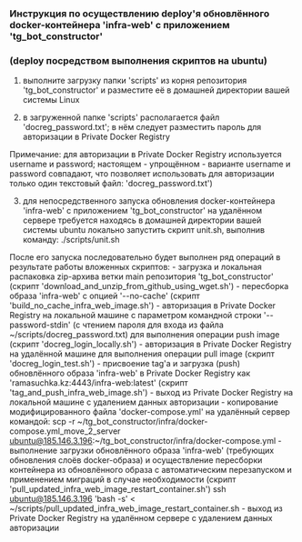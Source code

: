 ### Инструкция по осуществлению deploy'я обновлённого docker-контейнера 'infra-web' с приложением 'tg_bot_constructor'
### (deploy посредством выполнения скриптов на ubuntu)

1. выполните загрузку папки 'scripts' из корня репозитория 'tg_bot_constructor' и разместите её в домашней директории вашей системы Linux

2. в загруженной папке 'scripts' располагается файл 'docreg_password.txt';
   в нём следует разместить пароль для авторизации в Private Docker Registry

Примечание:
	для авторизации в Private Docker Registry используется username и password;
	настоящем - упрощённом - варианте username и password совпадают,
	что позволяет использовать для авторизации только один текстовый файл: 'docreg_password.txt')
	
3. для непосредственного запуска обновления docker-контейнера 'infra-web' с приложением 'tg_bot_constructor' на удалённом сервере
   требуется находясь в домашней директории вашей системы ubuntu локально запустить скрипт unit.sh, выполнив команду:
   ./scripts/unit.sh
   
   
После его запуска последовательно будет выполнен ряд операций в результате работы вложенных скриптов:
	- загрузка и локальная распаковка zip-архива ветки main репозитория 'tg_bot_constructor' (скрипт 'download_and_unzip_from_github_using_wget.sh')
	- пересборка образа 'infra-web' с опцией '--no-cache' (скрипт 'build_no_cache_infra_web_image.sh')
	- авторизация в Private Docker Registry на локальной машине с параметром командной строки '--password-stdin' (с чтением пароля для входа из файла ~/scripts/docreg_password.txt)
	  для выполнения операции push image (скрипт 'docreg_login_locally.sh')
	- авторизация в Private Docker Registry на удалённой машине для выполнения операции pull image (скрипт 'docreg_login_test.sh')
	- присвоение tag'а и загрузка (push) обновлённого образа 'infra-web' в Private Docker Registry как 'ramasuchka.kz:4443/infra-web:latest' (скрипт 'tag_and_push_infra_web_image.sh')
	- выход из Private Docker Registry на локальной машине с удалением данных авторизации
	- копирование модифицированного файла 'docker-compose.yml' на удалённый сервер командой:
		scp -r ~/tg_bot_constructor/infra/docker-compose.yml_move_2_server ubuntu@185.146.3.196:~/tg_bot_constructor/infra/docker-compose.yml
	- выполнение загрузки обновлённого образа 'infra-web' (требующих обновления слоёв docker-образа)
	  и осуществление пересборки контейнера из обновлённого образа с автоматическим перезапуском и
	  применением миграций в случае необходимости (скрипт 'pull_updated_infra_web_image_restart_container.sh')
		ssh ubuntu@185.146.3.196 'bash -s' \< ~/scripts/pull_updated_infra_web_image_restart_container.sh
	- выход из Private Docker Registry на удалённом сервере с удалением данных авторизации

